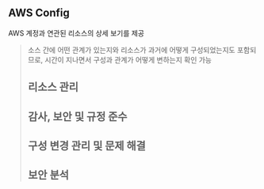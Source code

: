 AWS Config
---
 AWS 계정과 연관된 리소스의 상세 보기를 제공
 > 소스 간에 어떤 관계가 있는지와 리소스가 과거에 어떻게 구성되었는지도 포함되므로, 시간이 지나면서 구성과 관계가 어떻게 변하는지 확인 가능
>
> ## 리소스 관리
> ## 감사, 보안 및 규정 준수
> ## 구성 변경 관리 및 문제 해결
> ## 보안 분석

